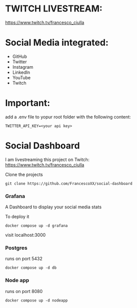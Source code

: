 # TWITCH LIVESTREAM:

https://www.twitch.tv/francesco_ciulla

# Social Media integrated:

- GitHub
- Twitter
- Instagram
- LinkedIn
- YouTube
- Twitch

# Important:
add a .env file to yopur root folder with the following content:
```
TWITTER_API_KEY=<your api key>
```

# Social Dashboard

I am livestreaming this project on Twitch: https://www.twitch.tv/francesco_ciulla

Clone the projects
```
git clone https://github.com/FrancescoXX/social-dashboard
```

### Grafana

A Dashboard to display your social media stats

To deploy it
```
docker compose up -d grafana
```

visit localhost:3000

### Postgres

runs on port 5432

```
docker compose up -d db
```

### Node app

runs on port 8080

```
docker compose up -d nodeapp
```
